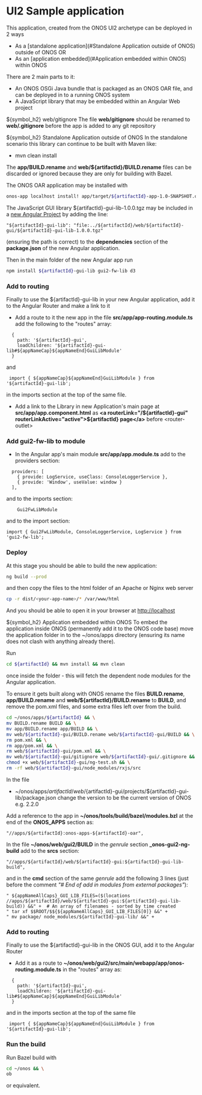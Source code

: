 # UI2 Sample application

This application, created from the ONOS UI2 archetype can be deployed in 2 ways
* As a [standalone application](#Standalone Application outside of ONOS) outside of ONOS OR
* As an [application embedded](#Application embedded within ONOS) within ONOS

There are 2 main parts to it:
* An ONOS OSGi Java bundle that is packaged as an ONOS OAR file, and can be deployed
in to a running ONOS system
* A JavaScript library that may be embedded within an Angular Web project

${symbol_h2} web/gitignore
The file **web/gitignore** should be renamed to **web/.gitignore** before the app is added
to any git repository

${symbol_h2} Standalone Application outside of ONOS
In the standalone scenario this library can continue to be built with Maven like:
* mvn clean install

The **app/BUILD.rename** and **web/${artifactId}/BUILD.rename** files can be
discarded or ignored because they are only for building with Bazel.

The ONOS OAR application may be installed with
```bash
onos-app localhost install! app/target/${artifactId}-app-1.0-SNAPSHOT.oar
```

The JavaScript GUI library ${artifactId}-gui-lib-1.0.0.tgz may be included in a
[new Angular Project](https://angular.io/guide/quickstart) by adding the line:
```angular2
"${artifactId}-gui-lib": "file:../${artifactId}/web/${artifactId}-gui/${artifactId}-gui-lib-1.0.0.tgz"
```
(ensuring the path is correct) to the **dependencies** section of the
**package.json** of the new Angular application.

Then in the main folder of the new Angular app run
```bash
npm install ${artifactId}-gui-lib gui2-fw-lib d3
```

### Add to routing
Finally to use the ${artifactId}-gui-lib in your new Angular application, add it to
the Angular Router and make a link to it
* Add a route to it the new app in the file **src/app/app-routing.module.ts** add the following to the "routes" array:
```angular2
  {
    path: '${artifactId}-gui',
    loadChildren: '${artifactId}-gui-lib#${appNameCap}${appNameEnd}GuiLibModule'
  }
```
and
```angular2
 import { ${appNameCap}${appNameEnd}GuiLibModule } from '${artifactId}-gui-lib';
```
in the imports section at the top of the same file.

* Add a link to the Library in new Application's main page at **src/app/app.component.html**
as **\<a routerLink="/${artifactId}-gui" routerLinkActive="active">${artifactId} page\</a>**
before \<router-outlet>

### Add gui2-fw-lib to module
* In the Angular app's main module **src/app/app.module.ts** add to the providers section:
```angular2
  providers: [
    { provide: LogService, useClass: ConsoleLoggerService },
    { provide: 'Window', useValue: window }
  ],
```
and to the imports section:
```angular2
    Gui2FwLibModule
```
and to the import section:
```angular2
import { Gui2FwLibModule, ConsoleLoggerService, LogService } from 'gui2-fw-lib';
```

### Deploy
At this stage you should be able to build the new application:
```bash
ng build --prod
```
and then copy the files to the html folder of an Apache or Nginx web server
```bash
cp -r dist/<your-app-name>/* /var/www/html
```

And you should be able to open it in your browser at [http://localhost](http://localhost)



${symbol_h2} Application embedded within ONOS
To embed the application inside ONOS (permanently add it to the ONOS code base)
move the application folder in to the ~/onos/apps directory (ensuring its name
does not clash with anything already there).

Run
```bash
cd ${artifactId} && mvn install && mvn clean
```
once inside the folder - this will fetch the dependent node modules for the
Angular application.

To ensure it gets built along with ONOS rename the files **BUILD.rename**,
**app/BUILD.rename** and **web/${artifactId}/BUILD.rename** to **BUILD**, and
remove the pom.xml files, and some extra files left over from the build.
```bash
cd ~/onos/apps/${artifactId} && \
mv BUILD.rename BUILD && \
mv app/BUILD.rename app/BUILD && \
mv web/${artifactId}-gui/BUILD.rename web/${artifactId}-gui/BUILD && \
rm pom.xml && \
rm app/pom.xml && \
rm web/${artifactId}-gui/pom.xml && \
mv web/${artifactId}-gui/gitignore web/${artifactId}-gui/.gitignore && \
chmod +x web/${artifactId}-gui/ng-test.sh && \
rm -rf web/${artifactId}-gui/node_modules/rxjs/src
```


In the file
* ~/onos/apps/${artifactId}/web/${artifactId}-gui/projects/${artifactId}-gui-lib/package.json
change the version to be the current version of ONOS e.g. 2.2.0

Add a reference to the app in **~/onos/tools/build/bazel/modules.bzl** at the
end of the **ONOS_APPS** section as:
```
"//apps/${artifactId}:onos-apps-${artifactId}-oar",
```

In the file **~/onos/web/gui2/BUILD** in the *genrule* section **_onos-gui2-ng-build**
add to the **srcs** section:
```
"//apps/${artifactId}/web/${artifactId}-gui:${artifactId}-gui-lib-build",
```

and in the **cmd** section of the same *genrule* add the following 3 lines
(just before the comment *"# End of add in modules from external packages"*):
```
" ${appNameAllCaps}_GUI_LIB_FILES=($(locations //apps/${artifactId}/web/${artifactId}-gui:${artifactId}-gui-lib-build)) &&" +  # An array of filenames - sorted by time created
" tar xf $$ROOT/$${${appNameAllCaps}_GUI_LIB_FILES[0]} &&" +
" mv package/ node_modules/${artifactId}-gui-lib/ &&" +
```

### Add to routing
Finally to use the ${artifactId}-gui-lib in the ONOS GUI, add it to the Angular
Router
* Add it as a route to **~/onos/web/gui2/src/main/webapp/app/onos-routing.module.ts**
in the "routes" array as:
```angular2
  {
    path: '${artifactId}-gui',
    loadChildren: '${artifactId}-gui-lib#${appNameCap}${appNameEnd}GuiLibModule'
  }
```
and in the imports section at the top of the same file
```angular2
 import { ${appNameCap}${appNameEnd}GuiLibModule } from '${artifactId}-gui-lib';
```

### Run the build
Run Bazel build with
```bash
cd ~/onos && \
ob
```
or equivalent.

